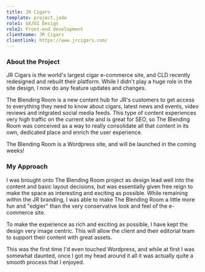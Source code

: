 ```yaml
---
title: JR Cigars
template: project.jade
role1: UX/UI Design
role2: Front-end development
clientname: JR Cigars
clientlink: https://www.jrcigars.com/
---
```


<div class="col-sm-6">
  <h3>About the Project</h3>
  <p>
    JR Cigars is the world's largest cigar e-commerce site, and CLD recently redesigned and rebuilt their platform. While I didn't play a huge role in the site design, I now do any feature updates and changes.
  </p>
  <p>
    The Blending Room is a new content hub for JR's customers to get access to everything they need to know about cigars, latest news and events, video reviews and intgrated social media feeds. This type of content experiences very high traffic on the current site and is great for SEO, so The Blending Room was conceived as a way to really consolidate all that content in its own, dedicated place and enrich the user experience.
  </p>
  <p>
    The Blending Room is a Wordpress site, and will be launched in the coming weeks!
  </p>
</div>

<div class="col-sm-6">
  <h3>My Approach</h3>
  <p>
    I was brought onto The Blending Room project as design lead well into the content and basic layout decisions, but was essentially given free reign to make the space as interesting and exciting as possible. While remaining within the JR branding, I was able to make The Blending Room a little more fun and "edgier" than the very conservative look and feel of the e-commerce site.
  </p>
  <p>
    To make the experience as rich and exciting as possible, I have kept the design very image centric. This will allow the client and their editorial team to support their content with great assets.
  </p>
  <p>
    This was the first time I'd even touched Wordpress, and while at first I was somewhat daunted, once I got my head around it all it was actually quite a smooth process that I enjoyed.
  </p>
</div>